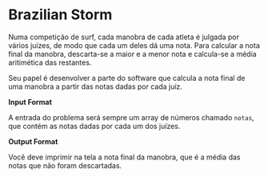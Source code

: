 
# Brazilian Storm

Numa competição de surf, cada manobra de cada atleta é julgada por vários juízes, de modo que cada um deles dá uma nota. Para calcular a nota final da manobra, descarta-se a maior e a menor nota e calcula-se a média aritimética das restantes.

Seu papel é desenvolver a parte do software que calcula a nota final de uma manobra a partir das notas dadas por cada juíz.


**Input Format**

A entrada do problema será sempre um array de números chamado `notas`, que contém as notas dadas por cada um dos juízes.


**Output Format**

Você deve imprimir na tela a nota final da manobra, que é a média das notas que não foram descartadas.

